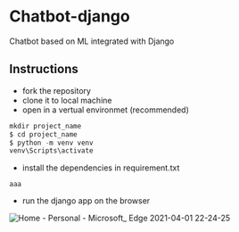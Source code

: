 # Chatbot-django
Chatbot based on ML integrated with Django

## Instructions
- fork the repository
- clone it to local machine
- open in a vertual environmet (recommended)
```python
mkdir project_name
$ cd project_name
$ python -m venv venv
venv\Scripts\activate
```
- install the dependencies in requirement.txt
```
aaa
```
- run the django app on the browser

![Home - Personal - Microsoft_ Edge 2021-04-01 22-24-25](https://user-images.githubusercontent.com/32351527/114032968-7b8a9f80-989a-11eb-9360-516ad0c5aba1.gif)
